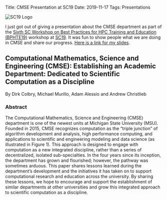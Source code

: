 Title: CMSE Presentation at SC19
Date: 2019-11-17
Tags: Presentations

![SC19 Logo](https://sc19.supercomputing.org/app/uploads/2018/11/ogimage_1200.png)

I just got out of giving a presentation about the CMSE department as part of the [Sixth SC Workshop on Best Practices for HPC Training and Education (BPHTE19)](https://sc19.supercomputing.org/session/?sess=sess104) workshop at [SC19](https://sc19.supercomputing.org/). It was fun to show people what we are doing in CMSE and share our progress.  [Here is a link for my slides](//colbrydi.github.io/images/SC19_bphpcte_Colbrydi.pdf).  

## Computational Mathematics, Science and Engineering (CMSE): Establishing an Academic Department: Dedicated to Scientific Computation as a Discipline

By Dirk Colbry, Michael Murillo, Adam Alessio and Andrew Christlieb

### Abstract
The Computational Mathematics, Science and Engineering (CMSE) department is one of the newest units at Michigan State University (MSU). Founded in 2015, CMSE recognizes computation as the “triple junction” of algorithm development and analysis, high performance computing, and applications to scientific and engineering modeling and data science (as illustrated in Figure 1). This approach is designed to engage with computation as a new integrated discipline, rather than a series of decentralized, isolated sub-specialties. In the four years since its inception, the department has grown and flourished; however, the pathway was sometimes arduous. This paper shares lessons learned during the department’s development and the initiatives it has taken on to support computational research and education across the university. By sharing these lessons, we hope to encourage and support the establishment of similar departments at other universities and grow this integrated approach to scientific computation as a discipline.
